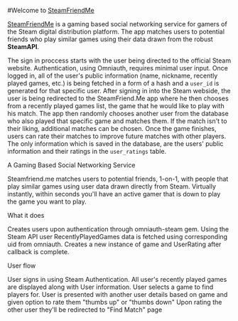 #Welcome to [SteamFriendMe](https://steam-friend-me.herokuapp.com/)


[SteamFriendMe](https://steam-friend-me.herokuapp.com/) is a gaming based social networking service for gamers of the Steam digital distribution platform. The app matches users to potential friends who play similar games using their data drawn from the robust **SteamAPI**.

The sign in proccess starts with the user being directed to the official Steam website.  Authentication, using Omniauth, requires minimal user input. Once logged in, all of the user's public information (name, nickname, recently played games, etc.) is being fetched in a form of a hash and a `user_id` is generated for that specific user.
After signing in into the Steam webside, the user is being redirected to the SteamFriend.Me app where he then chooses from a recently played games list, the game that he would like to play with his match. The app then randomly chooses another user from the database who also played that specific game and matches them.  If the match isn't to their liking, additional matches can be chosen. Once the game finishes, users can rate their matches to improve future matches with other players.
The only information which is saved in the database, are the users' public information and their ratings in the `user_ratings` table.

A Gaming Based Social Networking Service

Steamfriend.me matches users to potential friends, 1-on-1, with people that play similar games using user data drawn directly from Steam. Virtually instantly, within seconds you'll have an active gamer that is down to play the game you want to play.

What it does

Creates users upon authentication through omniauth-steam gem. Using the Steam API user RecentlyPlayedGames data is fetched using corresponding uid from omniauth. Creates a new instance of game and UserRating after callback is complete.

User flow

User signs in using Steam Authentication.
All user's recently played games are displayed along with User information.
User selects a game to find players for.
User is presented with another user details based on game and given option to rate them "thumbs up" or "thumbs down"
Upon rating the other user they'll be redirected to "Find Match" page
